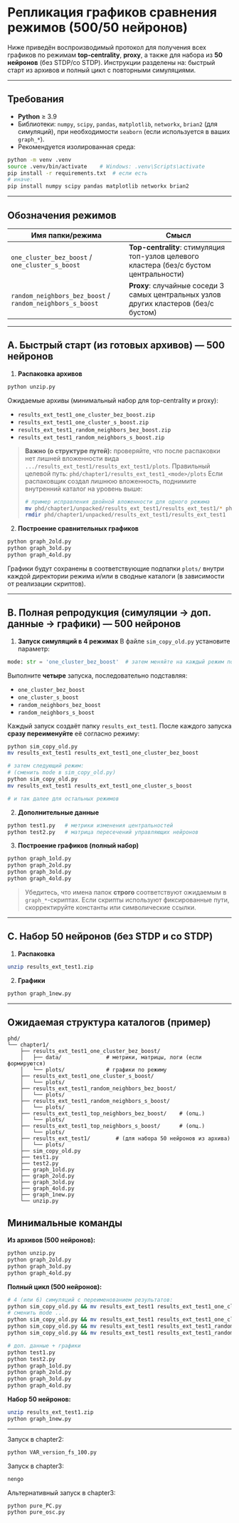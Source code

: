  
# Репликация графиков сравнения режимов (500/50 нейронов)

Ниже приведён воспроизводимый протокол для получения всех графиков по режимам **top-centrality**, **proxy**, а также для набора из **50 нейронов** (без STDP/со STDP). Инструкции разделены на: быстрый старт из архивов и полный цикл с повторными симуляциями.

---

## Требования

* **Python** ≥ 3.9
* Библиотеки: `numpy`, `scipy`, `pandas`, `matplotlib`, `networkx`, `brian2` (для симуляций), при необходимости `seaborn` (если используется в ваших `graph_*`).
* Рекомендуется изолированная среда:

```bash
python -m venv .venv
source .venv/bin/activate    # Windows: .venv\Scripts\activate
pip install -r requirements.txt  # если есть
# иначе:
pip install numpy scipy pandas matplotlib networkx brian2
```

---

## Обозначения режимов

| Имя папки/режима                                             | Смысл                                                                                   |
| ------------------------------------------------------------ | --------------------------------------------------------------------------------------- |
| `one_cluster_bez_boost` / `one_cluster_s_boost`              | **Top-centrality**: стимуляция топ-узлов целевого кластера (без/с бустом центральности) |
| `random_neighbors_bez_boost` / `random_neighbors_s_boost`    | **Proxy**: случайные соседи 3 самых центральных узлов других кластеров (без/с бустом)   |

---

## A. Быстрый старт (из готовых архивов) — **500 нейронов**

1. **Распаковка архивов**

```bash
python unzip.py
```

Ожидаемые архивы (минимальный набор для top-centrality и proxy):

* `results_ext_test1_one_cluster_bez_boost.zip`
* `results_ext_test1_one_cluster_s_boost.zip`
* `results_ext_test1_random_neighbors_bez_boost.zip`
* `results_ext_test1_random_neighbors_s_boost.zip`

> **Важно (о структуре путей):** проверяйте, что после распаковки нет лишней вложенности вида
> `.../results_ext_test1/results_ext_test1/plots`.
> Правильный целевой путь:
> `phd/chapter1/results_ext_test1_<mode>/plots`
> Если распаковщик создал лишнюю вложенность, поднимите внутренний каталог на уровень выше:
>
> ```bash
> # пример исправления двойной вложенности для одного режима
> mv phd/chapter1/unpacked/results_ext_test1/results_ext_test1/* phd/chapter1/results_ext_test1_one_cluster_bez_boost/
> rmdir phd/chapter1/unpacked/results_ext_test1/results_ext_test1
> ```

2. **Построение сравнительных графиков**

```bash
python graph_2old.py
python graph_3old.py
python graph_4old.py
```

Графики будут сохранены в соответствующие подпапки `plots/` внутри каждой директории режима и/или в сводные каталоги (в зависимости от реализации скриптов).

---

## B. Полная репродукция (симуляции → доп. данные → графики) — **500 нейронов**

1. **Запуск симуляций в 4 режимах**
   В файле `sim_copy_old.py` установите параметр:

```python
mode: str = 'one_cluster_bez_boost'  # затем меняйте на каждый режим по очереди
```

Выполните **четыре** запуска, последовательно подставляя:

* `one_cluster_bez_boost`
* `one_cluster_s_boost`
* `random_neighbors_bez_boost`
* `random_neighbors_s_boost`


Каждый запуск создаёт папку `results_ext_test1`. После каждого запуска **сразу переименуйте** её согласно режиму:

```bash
python sim_copy_old.py
mv results_ext_test1 results_ext_test1_one_cluster_bez_boost

# затем следующий режим:
# (сменить mode в sim_copy_old.py)
python sim_copy_old.py
mv results_ext_test1 results_ext_test1_one_cluster_s_boost

# и так далее для остальных режимов
```

2. **Дополнительные данные**

```bash
python test1.py   # метрики изменения центральностей
python test2.py   # матрица пересечений управляющих нейронов
```

3. **Построение графиков (полный набор)**

```bash
python graph_1old.py
python graph_2old.py
python graph_3old.py
python graph_4old.py
```

> Убедитесь, что имена папок **строго** соответствуют ожидаемым в `graph_*`-скриптах.
> Если скрипты используют фиксированные пути, скорректируйте константы или символические ссылки.

---

## C. Набор **50 нейронов** (без STDP и со STDP)

1. **Распаковка**

```bash
unzip results_ext_test1.zip
```

2. **Графики**

```bash
python graph_1new.py
```

---

## Ожидаемая структура каталогов (пример)

```text
phd/
└── chapter1/
    ├── results_ext_test1_one_cluster_bez_boost/
    │   ├── data/              # метрики, матрицы, логи (если формируются)
    │   └── plots/             # графики по режиму
    ├── results_ext_test1_one_cluster_s_boost/
    │   └── plots/
    ├── results_ext_test1_random_neighbors_bez_boost/
    │   └── plots/
    ├── results_ext_test1_random_neighbors_s_boost/
    │   └── plots/
    ├── results_ext_test1_top_neighbors_bez_boost/    # (опц.)
    │   └── plots/
    ├── results_ext_test1_top_neighbors_s_boost/      # (опц.)
    │   └── plots/
    ├── results_ext_test1/        # (для набора 50 нейронов из архива)
    │   └── plots/
    ├── sim_copy_old.py
    ├── test1.py
    ├── test2.py
    ├── graph_1old.py
    ├── graph_2old.py
    ├── graph_3old.py
    ├── graph_4old.py
    ├── graph_1new.py
    └── unzip.py
```

## Минимальные команды

**Из архивов (500 нейронов):**

```bash
python unzip.py
python graph_2old.py
python graph_3old.py
python graph_4old.py
```

**Полный цикл (500 нейронов):**

```bash
# 4 (или 6) симуляций с переименованием результатов:
python sim_copy_old.py && mv results_ext_test1 results_ext_test1_one_cluster_bez_boost
# сменить mode ...
python sim_copy_old.py && mv results_ext_test1 results_ext_test1_one_cluster_s_boost
python sim_copy_old.py && mv results_ext_test1 results_ext_test1_random_neighbors_bez_boost
python sim_copy_old.py && mv results_ext_test1 results_ext_test1_random_neighbors_s_boost

# доп. данные + графики
python test1.py
python test2.py
python graph_1old.py
python graph_2old.py
python graph_3old.py
python graph_4old.py
```

**Набор 50 нейронов:**

```bash
unzip results_ext_test1.zip
python graph_1new.py
```

---

Запуск в chapter2:
```bash
python VAR_version_fs_100.py
```


Запуск в chapter3:
```bash
nengo
```


Альтернативный запуск  в chapter3:
```bash
python pure_PC.py
python pure_osc.py
```



